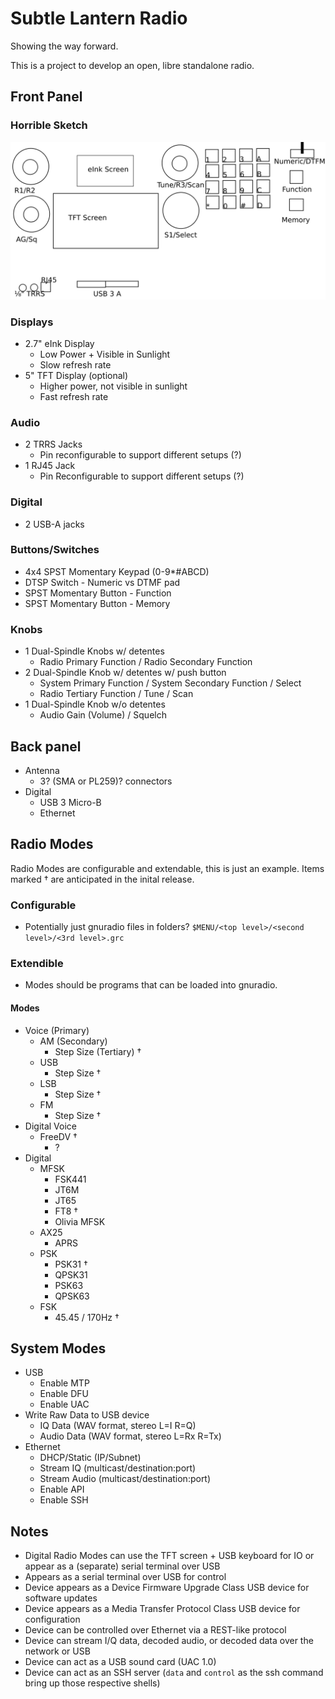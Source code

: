 # Subtle Lantern Radio

Showing the way forward.

This is a project to develop an open, libre standalone radio. 

## Front Panel

### Horrible Sketch

![Horrible Sketch](./front-panel.png)

### Displays

* 2.7" eInk Display
  * Low Power + Visible in Sunlight
  * Slow refresh rate
* 5" TFT Display (optional)
  * Higher power, not visible in sunlight
  * Fast refresh rate

### Audio

* 2 TRRS Jacks
  * Pin reconfigurable to support different setups (?)
* 1 RJ45 Jack
  * Pin Reconfigurable to support different setups (?)

### Digital

* 2 USB-A jacks

### Buttons/Switches

* 4x4 SPST Momentary Keypad (0-9\*#ABCD)
* DTSP Switch - Numeric vs DTMF pad
* SPST Momentary Button - Function
* SPST Momentary Button - Memory

### Knobs

* 1 Dual-Spindle Knobs w/ detentes
  * Radio Primary Function / Radio Secondary Function
* 2 Dual-Spindle Knob w/ detentes w/ push button
  * System Primary Function / System Secondary Function / Select
  * Radio Tertiary Function / Tune / Scan
* 1 Dual-Spindle Knob w/o detentes
  * Audio Gain (Volume) / Squelch

## Back panel

* Antenna 
  * 3? (SMA or PL259)? connectors
* Digital
  * USB 3 Micro-B
  * Ethernet

## Radio Modes

Radio Modes are configurable and extendable, this is just an example. Items
marked † are anticipated in the inital release.

### Configurable

* Potentially just gnuradio files in folders? `$MENU/<top level>/<second level>/<3rd level>.grc`

### Extendible

* Modes should be programs that can be loaded into gnuradio.

#### Modes
* Voice (Primary)
  * AM (Secondary)
    * Step Size (Tertiary) †
  * USB
    * Step Size †
  * LSB
    * Step Size †
  * FM
    * Step Size †
* Digital Voice
  * FreeDV †
    * ?
* Digital
  * MFSK
    * FSK441
    * JT6M
    * JT65
    * FT8 †
    * Olivia MFSK
  * AX25
    * APRS
  * PSK
    * PSK31 †
    * QPSK31
    * PSK63
    * QPSK63
  * FSK
    * 45.45 / 170Hz †

## System Modes

* USB
  * Enable MTP
  * Enable DFU
  * Enable UAC
* Write Raw Data to USB device
  * IQ Data (WAV format, stereo L=I R=Q)
  * Audio Data (WAV format, stereo L=Rx R=Tx)
* Ethernet
  * DHCP/Static (IP/Subnet)
  * Stream IQ (multicast/destination:port)
  * Stream Audio (multicast/destination:port)
  * Enable API
  * Enable SSH

## Notes

* Digital Radio Modes can use the TFT screen + USB keyboard for IO or
  appear as a (separate) serial terminal over USB
* Appears as a serial terminal over USB for control
* Device appears as a Device Firmware Upgrade Class USB device for software updates
* Device appears as a Media Transfer Protocol Class USB device for configuration
* Device can be controlled over Ethernet via a REST-like protocol
* Device can stream I/Q data, decoded audio, or decoded data over the network or USB
* Device can act as a USB sound card (UAC 1.0)
* Device can act as an SSH server (`data` and `control` as the ssh command bring up those respective shells)
